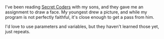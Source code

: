 I've been reading [Secret Coders](https://amzn.to/2ZwGvCw) with my sons, and they gave me an
assignment to draw a face. My youngest drew a picture, and while my program is not perfectly
faithful, it's close enough to get a pass from him.

I'd love to use parameters and variables, but they haven't learned those yet, just repeats.
